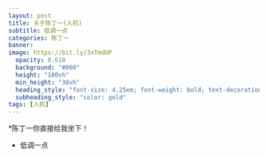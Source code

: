 ```yaml
---
layout: post
title: 关于陈丁一(人机)
subtitle: 低调一点
categories: 陈丁一
banner:
image: https://bit.ly/3xTmdUP
  opacity: 0.618
  background: "#000"
  height: "100vh"
  min_height: "38vh"
  heading_style: "font-size: 4.25em; font-weight: bold; text-decoration: underline"
  subheading_style: "color: gold"
tags: [人机]
---
```


*陈丁一你直接给我坐下！
  * 低调一点
